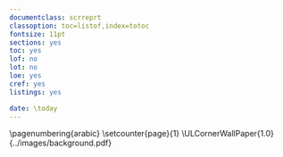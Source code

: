 ```yaml
---
documentclass: scrreprt
classoption: toc=listof,index=totoc
fontsize: 11pt
sections: yes
toc: yes
lof: no
lot: no
loe: yes
cref: yes
listings: yes

date: \today
---
```

\pagenumbering{arabic}
\setcounter{page}{1}
\ULCornerWallPaper{1.0}{../images/background.pdf}

